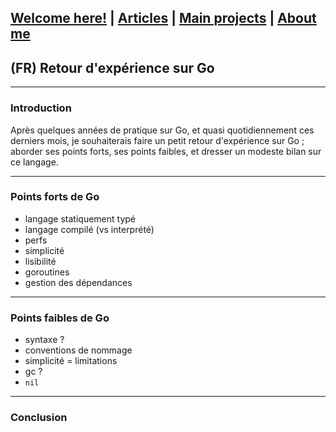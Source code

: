 ## [Welcome here!](https://vpenando.github.io) | [Articles](https://vpenando.github.io/articles.html) | [Main projects](https://vpenando.github.io/projects.html) | [About me](https://vpenando.github.io/about.html)

## (FR) Retour d'expérience sur Go

---

### Introduction
Après quelques années de pratique sur Go, et quasi quotidiennement ces derniers mois, je souhaiterais faire un petit retour d'expérience sur Go ;
aborder ses points forts, ses points faibles, et dresser un modeste bilan sur ce langage.

---

### Points forts de Go

- langage statiquement typé
- langage compilé (vs interprété)
- perfs
- simplicité
- lisibilité
- goroutines
- gestion des dépendances

---

### Points faibles de Go

- syntaxe ?
- conventions de nommage
- simplicité = limitations
- gc ?
- `nil`

---

### Conclusion
